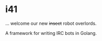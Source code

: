 i41
===

... welcome our new ~~insect~~ robot overlords.

A framework for writing IRC bots in Golang.